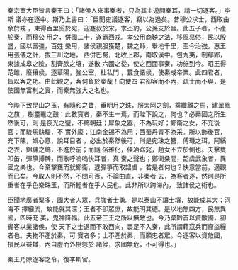 秦宗室大臣皆言秦王曰：「諸侯人來事秦者，只為其主遊間秦耳，請一切逐客。」李斯
議亦在逐中。斯乃上書曰：「臣聞吏議逐客，竊以為過矣。昔穆公求士，西取由余於戎
，東得百里奚於宛，迎蹇叔於宋，求丕豹，公孫支於晉。此五子者，不產於秦，而穆公
用之，併國二十，遂霸西戎。孝公用商鞅之法，移風易俗，民以殷盛，國以富彊，百姓
樂用，諸侯親服獲楚，魏之師，舉地千里，至今治強。惠王用張儀之計，拔三川之地，
西併巴蜀，北收上郡，南取漢中。包九夷，制鄢郢，東據成皋之險，割膏腴之壤，遂散
六國之從，使之西面事秦，功施到今。昭王得范雎，廢穰侯，逐華陽，強公室，杜私門
，蠶食諸侯，使秦成帝業。此四君者，皆以客之功。由此觀之，客何負於秦哉！向使四
君卻客而不內，疏士而不與，是使國無富利之實，而秦無強大之名也。

今陛下致昆山之玉，有隨和之寶，垂明月之珠，服太阿之劍，乘纖離之馬，建翠鳳之旗
，樹靈鼉之鼓：此數寶者，秦不生一焉，而陛下說之，何也？必秦國之所生然後可，則
是夜光之璧，不飾朝廷；犀象之器，不為玩好；鄭衛之女，不充後官；而駿馬駃騠，不
實外廄；江南金錫不為用；西蜀丹青不為采。所以飾後官，充下陳，娛心意，說耳目者
，必出於秦然後可，則是宛珠之簪，傅璣之珥，阿縞之衣，錦繡之飾，不進於前；而隨
俗雅化，佳冶窈窕，趙女不立於側也。夫擊甕叩缶，彈箏搏髀，而歌呼嗚嗚快耳者，真
秦之聲也；鄭衛桑間，韶虞武象者，異國之樂也。今棄擊甕而就鄭衛，退彈箏而取韶虞
，若是者何也？快意當前，適觀而已矣。今取人則不然，不問可否，不論曲直，非秦者
去，為客者逐，然則是所重者在乎色樂珠玉，而所輕者在乎人民也。此非所以跨海內，
致諸侯之術也。

臣聞地廣者粟多，國大者人眾，兵強者士勇。是以泰山不讓士壤，故能成其大；河海不
擇細流，故能就其深；王者不卻眾庶，故能明其德。是以地無四方，民無異國，四時充
美，鬼神降福。此五帝三王之所以無敵也。今乃棄黔首以資敵國，卻賓客以業諸侯，使
天下之士退而不敢西向，裹足不入秦，此所謂藉寇兵而齎盜糧者也。夫物不產於秦，可
寶者多；士不產於秦，而願忠者眾。今逐客以資敵國，損民以益讎，內自虛而外樹怨於
諸侯，求國無危，不可得也。」

秦王乃除逐客之令，復李斯官。

